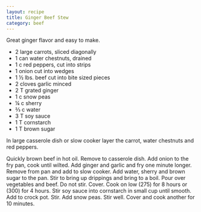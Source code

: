 ```yaml
---
layout: recipe
title: Ginger Beef Stew
category: beef
---
```

Great ginger flavor and easy to make.

- 2 large carrots, sliced diagonally
- 1 can water chestnuts, drained
- 1 c red peppers, cut into strips
- 1 onion cut into wedges
- 1 ½ lbs. beef cut into bite sized pieces
- 2 cloves garlic minced
- 2 T grated ginger
- 1 c snow peas
- ¼ c sherry
- ⅔ c water
- 3 T soy sauce
- 1 T cornstarch 
- 1 T brown sugar

In large casserole dish or slow cooker layer the carrot, water chestnuts and red peppers.

Quickly brown beef in hot oil. Remove to casserole dish. Add onion to the fry pan, cook until wilted. Add ginger and garlic and fry one minute longer. Remove from pan and add to slow cooker. Add water, sherry and brown sugar to the pan. Stir to bring up drippings and bring to a boil. Pour over vegetables and beef. Do not stir. Cover. Cook on low (275) for 8 hours or (300) for 4 hours. 
Stir soy sauce into cornstarch in small cup until smooth. Add to crock pot. Stir. Add snow peas. Stir well. Cover and cook another for 10 minutes.
